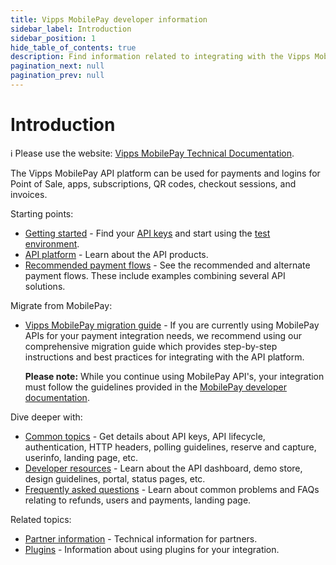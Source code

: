 ```yaml
---
title: Vipps MobilePay developer information
sidebar_label: Introduction
sidebar_position: 1
hide_table_of_contents: true
description: Find information related to integrating with the Vipps MobilePay APIs.
pagination_next: null
pagination_prev: null
---
```


# Introduction

<!-- START_COMMENT -->
ℹ️ Please use the website:
[Vipps MobilePay Technical Documentation](https://developer.vippsmobilepay.com/docs/).
<!-- END_COMMENT -->

The Vipps MobilePay API platform can be used for payments and logins for Point of Sale, apps, subscriptions, QR codes, checkout sessions, and invoices.

Starting points:

* [Getting started](./getting-started.md) - Find your [API keys](./common-topics/api-keys.md) and start using the [test environment](./test-environment.md).
* [API platform](https://developer.vippsmobilepay.com/docs/APIs/) - Learn about the API products.
* [Recommended payment flows](https://developer.vippsmobilepay.com/docs/solutions/) - See the recommended and alternate payment flows. These include examples combining several API solutions.

Migrate from MobilePay:

* [Vipps MobilePay migration guide](./mp-migration-guide/README.md) - If you are currently using MobilePay APIs for your payment integration needs, we recommend using our comprehensive migration guide which provides step-by-step instructions and best practices for integrating with the API platform.

  **Please note:** While you continue using MobilePay API's, your integration must follow the guidelines provided in the [MobilePay developer documentation](https://developer.mobilepay.dk/).

Dive deeper with:

* [Common topics](https://developer.vippsmobilepay.com/docs/common-topics) - Get details about API keys, API lifecycle, authentication, HTTP headers, polling guidelines, reserve and capture, userinfo, landing page, etc.
* [Developer resources](https://developer.vippsmobilepay.com/docs/developer-resources) - Learn about the API dashboard, demo store, design guidelines, portal, status pages, etc.
* [Frequently asked questions](https://developer.vippsmobilepay.com/docs/faqs) - Learn about common problems and FAQs relating to refunds, users and payments, landing page.

Related topics:

* [Partner information](https://developer.vippsmobilepay.com/docs/partner) - Technical information for partners.
* [Plugins](https://developer.vippsmobilepay.com/docs/plugins) - Information about using plugins for your integration.
